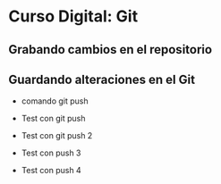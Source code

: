 # Curso Digital: Git

## Grabando cambios en el repositorio

## Guardando alteraciones en el Git

* comando git push

* Test con git push

* Test con git push 2

* Test con push 3

* Test con push 4
